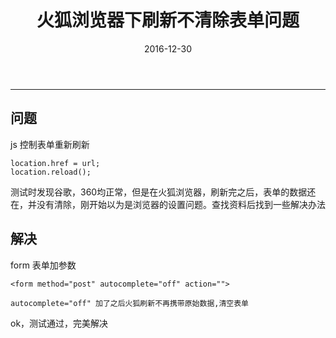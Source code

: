 ﻿---
title: 火狐浏览器下刷新不清除表单问题
date: 2016-12-30
categories: Coding
tags:
  - FireFox
  - Html
  - javascript
---
----------------------------------

## 问题

js 控制表单重新刷新

```
location.href = url;
location.reload();
```

测试时发现谷歌，360均正常，但是在火狐浏览器，刷新完之后，表单的数据还在，并没有清除，刚开始以为是浏览器的设置问题。查找资料后找到一些解决办法

<!-- more -->

## 解决

form 表单加参数

```
<form method="post" autocomplete="off" action="">
```

```
autocomplete="off" 加了之后火狐刷新不再携带原始数据,清空表单
```

ok，测试通过，完美解决
